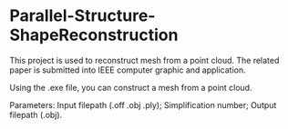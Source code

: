 # Parallel-Structure-ShapeReconstruction

This project is used to reconstruct mesh from a point cloud.
The related paper is submitted into IEEE computer graphic and application.

Using the .exe file, you can construct a mesh from a point cloud.

Parameters:
Input filepath (.off .obj .ply); Simplification number; Output filepath (.obj).
